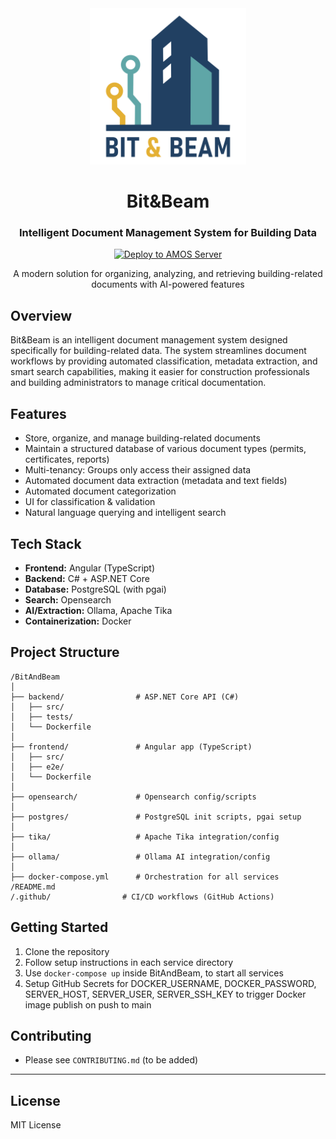 <div align="center">
  <img src="team-logo.png" alt="Bit&Beam Logo" width="250">

  # Bit&Beam
  ### Intelligent Document Management System for Building Data
  
  [![Deploy to AMOS Server](https://github.com/amosproj/amos2025ss02-building-documentation-management-system/actions/workflows/docker-ci.yml/badge.svg)](https://github.com/amosproj/amos2025ss02-building-documentation-management-system/actions/workflows/docker-ci.yml)

  <p align="center">
    A modern solution for organizing, analyzing, and retrieving building-related documents with AI-powered features
  </p>
</div>

## Overview

Bit&Beam is an intelligent document management system designed specifically for building-related data. The system streamlines document workflows by providing automated classification, metadata extraction, and smart search capabilities, making it easier for construction professionals and building administrators to manage critical documentation.

## Features
- Store, organize, and manage building-related documents
- Maintain a structured database of various document types (permits, certificates, reports)
- Multi-tenancy: Groups only access their assigned data
- Automated document data extraction (metadata and text fields)
- Automated document categorization
- UI for classification & validation 
- Natural language querying and intelligent search

## Tech Stack
- **Frontend:** Angular (TypeScript)
- **Backend:** C# + ASP.NET Core
- **Database:** PostgreSQL (with pgai)
- **Search:** Opensearch
- **AI/Extraction:** Ollama, Apache Tika
- **Containerization:** Docker

## Project Structure
```
/BitAndBeam
│
├── backend/                # ASP.NET Core API (C#)
│   ├── src/
│   ├── tests/
│   └── Dockerfile
│
├── frontend/               # Angular app (TypeScript)
│   ├── src/
│   ├── e2e/
│   └── Dockerfile
│
├── opensearch/             # Opensearch config/scripts
│
├── postgres/               # PostgreSQL init scripts, pgai setup
│
├── tika/                   # Apache Tika integration/config
│
├── ollama/                 # Ollama AI integration/config
│
├── docker-compose.yml      # Orchestration for all services
/README.md
/.github/                # CI/CD workflows (GitHub Actions)
```

## Getting Started
1. Clone the repository
2. Follow setup instructions in each service directory
3. Use `docker-compose up` inside BitAndBeam, to start all services
4. Setup GitHub Secrets for DOCKER_USERNAME, DOCKER_PASSWORD, SERVER_HOST, SERVER_USER, SERVER_SSH_KEY to trigger Docker image publish on push to main

## Contributing
- Please see `CONTRIBUTING.md` (to be added)

---

## License
MIT License